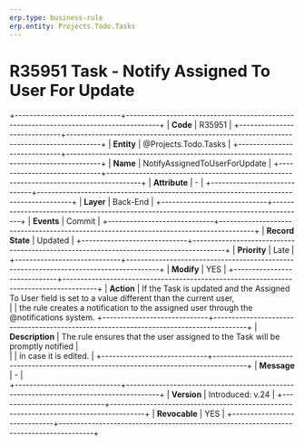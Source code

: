 ```yaml
---
erp.type: business-rule
erp.entity: Projects.Todo.Tasks 
---
```


# R35951 Task - Notify Assigned To User For Update
+-----------------------------+---------------------------------------------------------------------------------------+
| **Code**                    | R35951                                                                                |
+-----------------------------+---------------------------------------------------------------------------------------+
| **Entity**                  | @Projects.Todo.Tasks                                                                  |
+-----------------------------+---------------------------------------------------------------------------------------+
| **Name**                    | NotifyAssignedToUserForUpdate                                                         |
+-----------------------------+---------------------------------------------------------------------------------------+
| **Attribute**               | \-                                                                                    |
+-----------------------------+---------------------------------------------------------------------------------------+
| **Layer**                   | Back-End                                                                              |
+-----------------------------+---------------------------------------------------------------------------------------+
| **Events**                  | Commit                                                                                |
+-----------------------------+---------------------------------------------------------------------------------------+
| **Record State**            | Updated                                                                               |
+-----------------------------+---------------------------------------------------------------------------------------+
| **Priority**                | Late                                                                                  |
+-----------------------------+---------------------------------------------------------------------------------------+
| **Modify**                  | YES                                                                                   |
+-----------------------------+---------------------------------------------------------------------------------------+
| **Action**                  | If the Task is updated and the Assigned To User field is set to a value different than the current user,      
|                             | the rule creates a notification to the assigned user through the @notifications system. 
+-----------------------------+---------------------------------------------------------------------------------------+
| **Description**             | The rule ensures that the user assigned to the Task will be promptly notified         |     
|                             | in case it is edited.                                                                 |
+-----------------------------+---------------------------------------------------------------------------------------+
| **Message**                 | \-                                                                                    |                         
+-----------------------------+---------------------------------------------------------------------------------------+
| **Version**                 | Introduced: v.24                                                                      |
+-----------------------------+---------------------------------------------------------------------------------------+
| **Revocable**               | YES                                                                                   |
+-----------------------------+---------------------------------------------------------------------------------------+


